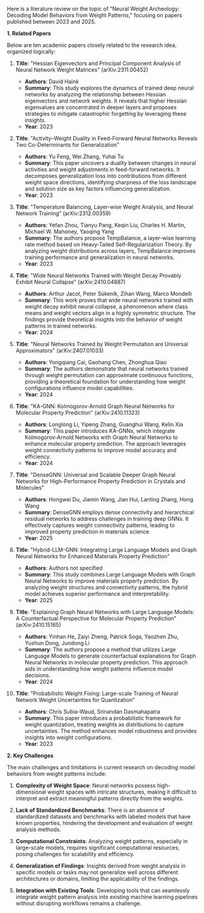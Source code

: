 Here is a literature review on the topic of "Neural Weight Archeology: Decoding Model Behaviors from Weight Patterns," focusing on papers published between 2023 and 2025.

**1. Related Papers**

Below are ten academic papers closely related to the research idea, organized logically:

1. **Title**: "Hessian Eigenvectors and Principal Component Analysis of Neural Network Weight Matrices" (arXiv:2311.00452)
   - **Authors**: David Haink
   - **Summary**: This study explores the dynamics of trained deep neural networks by analyzing the relationship between Hessian eigenvectors and network weights. It reveals that higher Hessian eigenvalues are concentrated in deeper layers and proposes strategies to mitigate catastrophic forgetting by leveraging these insights.
   - **Year**: 2023

2. **Title**: "Activity–Weight Duality in Feed-Forward Neural Networks Reveals Two Co-Determinants for Generalization"
   - **Authors**: Yu Feng, Wei Zhang, Yuhai Tu
   - **Summary**: This paper uncovers a duality between changes in neural activities and weight adjustments in feed-forward networks. It decomposes generalization loss into contributions from different weight space directions, identifying sharpness of the loss landscape and solution size as key factors influencing generalization.
   - **Year**: 2023

3. **Title**: "Temperature Balancing, Layer-wise Weight Analysis, and Neural Network Training" (arXiv:2312.00359)
   - **Authors**: Yefan Zhou, Tianyu Pang, Keqin Liu, Charles H. Martin, Michael W. Mahoney, Yaoqing Yang
   - **Summary**: The authors propose TempBalance, a layer-wise learning rate method based on Heavy-Tailed Self-Regularization Theory. By analyzing weight distributions across layers, TempBalance improves training performance and generalization in neural networks.
   - **Year**: 2023

4. **Title**: "Wide Neural Networks Trained with Weight Decay Provably Exhibit Neural Collapse" (arXiv:2410.04887)
   - **Authors**: Arthur Jacot, Peter Súkeník, Zihan Wang, Marco Mondelli
   - **Summary**: This work proves that wide neural networks trained with weight decay exhibit neural collapse, a phenomenon where class means and weight vectors align in a highly symmetric structure. The findings provide theoretical insights into the behavior of weight patterns in trained networks.
   - **Year**: 2024

5. **Title**: "Neural Networks Trained by Weight Permutation are Universal Approximators" (arXiv:2407.01033)
   - **Authors**: Yongqiang Cai, Gaohang Chen, Zhonghua Qiao
   - **Summary**: The authors demonstrate that neural networks trained through weight permutation can approximate continuous functions, providing a theoretical foundation for understanding how weight configurations influence model capabilities.
   - **Year**: 2024

6. **Title**: "KA-GNN: Kolmogorov-Arnold Graph Neural Networks for Molecular Property Prediction" (arXiv:2410.11323)
   - **Authors**: Longlong Li, Yipeng Zhang, Guanghui Wang, Kelin Xia
   - **Summary**: This paper introduces KA-GNNs, which integrate Kolmogorov-Arnold Networks with Graph Neural Networks to enhance molecular property prediction. The approach leverages weight connectivity patterns to improve model accuracy and efficiency.
   - **Year**: 2024

7. **Title**: "DenseGNN: Universal and Scalable Deeper Graph Neural Networks for High-Performance Property Prediction in Crystals and Molecules"
   - **Authors**: Hongwei Du, Jiamin Wang, Jian Hui, Lanting Zhang, Hong Wang
   - **Summary**: DenseGNN employs dense connectivity and hierarchical residual networks to address challenges in training deep GNNs. It effectively captures weight connectivity patterns, leading to improved property prediction in materials science.
   - **Year**: 2025

8. **Title**: "Hybrid-LLM-GNN: Integrating Large Language Models and Graph Neural Networks for Enhanced Materials Property Prediction"
   - **Authors**: Authors not specified
   - **Summary**: This study combines Large Language Models with Graph Neural Networks to improve materials property prediction. By analyzing weight structures and connectivity patterns, the hybrid model achieves superior performance and interpretability.
   - **Year**: 2025

9. **Title**: "Explaining Graph Neural Networks with Large Language Models: A Counterfactual Perspective for Molecular Property Prediction" (arXiv:2410.15165)
   - **Authors**: Yinhan He, Zaiyi Zheng, Patrick Soga, Yaozhen Zhu, Yushun Dong, Jundong Li
   - **Summary**: The authors propose a method that utilizes Large Language Models to generate counterfactual explanations for Graph Neural Networks in molecular property prediction. This approach aids in understanding how weight patterns influence model decisions.
   - **Year**: 2024

10. **Title**: "Probabilistic Weight Fixing: Large-scale Training of Neural Network Weight Uncertainties for Quantization"
    - **Authors**: Chris Subia-Waud, Srinandan Dasmahapatra
    - **Summary**: This paper introduces a probabilistic framework for weight quantization, treating weights as distributions to capture uncertainties. The method enhances model robustness and provides insights into weight configurations.
    - **Year**: 2023

**2. Key Challenges**

The main challenges and limitations in current research on decoding model behaviors from weight patterns include:

1. **Complexity of Weight Space**: Neural networks possess high-dimensional weight spaces with intricate structures, making it difficult to interpret and extract meaningful patterns directly from the weights.

2. **Lack of Standardized Benchmarks**: There is an absence of standardized datasets and benchmarks with labeled models that have known properties, hindering the development and evaluation of weight analysis methods.

3. **Computational Constraints**: Analyzing weight patterns, especially in large-scale models, requires significant computational resources, posing challenges for scalability and efficiency.

4. **Generalization of Findings**: Insights derived from weight analysis in specific models or tasks may not generalize well across different architectures or domains, limiting the applicability of the findings.

5. **Integration with Existing Tools**: Developing tools that can seamlessly integrate weight pattern analysis into existing machine learning pipelines without disrupting workflows remains a challenge. 
